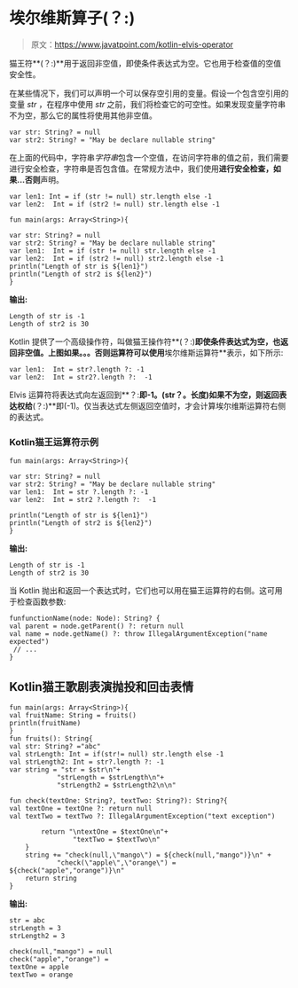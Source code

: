 # 埃尔维斯算子(？:)

> 原文：<https://www.javatpoint.com/kotlin-elvis-operator>

猫王符**(？:)**用于返回非空值，即使条件表达式为空。它也用于检查值的空值安全性。

在某些情况下，我们可以声明一个可以保存空引用的变量。假设一个包含空引用的变量 *str* ，在程序中使用 *str* 之前，我们将检查它的可空性。如果发现变量字符串不为空，那么它的属性将使用其他非空值。

```
var str: String? = null 
var str2: String? = "May be declare nullable string"

```

在上面的代码中，字符串*字符串*包含一个空值，在访问字符串的值之前，我们需要进行安全检查，字符串是否包含值。在常规方法中，我们使用**进行安全检查，如果...否则**声明。

```
var len1: Int = if (str != null) str.length else -1
var len2:  Int = if (str2 != null) str.length else -1

```

```
fun main(args: Array<String>){

var str: String? = null
var str2: String? = "May be declare nullable string"
var len1:  Int = if (str != null) str.length else -1
var len2:  Int = if (str2 != null) str2.length else -1
println("Length of str is ${len1}")
println("Length of str2 is ${len2}")
}

```

**输出:**

```
Length of str is -1
Length of str2 is 30

```

Kotlin 提供了一个高级操作符，叫做猫王操作符**(？:)**即使条件表达式为空，也返回非空值。**上图如果。。。否则**运算符可以使用**埃尔维斯运算符**表示，如下所示:

```
var len1:  Int = str?.length ?: -1
var len2:  Int = str2?.length ?:  -1

```

Elvis 运算符将表达式向左返回到**？:**即-1。(str？。长度)如果不为空，则返回表达权给**(？:)**即(-1)。仅当表达式左侧返回空值时，才会计算埃尔维斯运算符右侧的表达式。

### Kotlin猫王运算符示例

```
fun main(args: Array<String>){

var str: String? = null
var str2: String? = "May be declare nullable string"
var len1:  Int = str ?.length ?: -1
var len2:  Int = str2 ?.length ?:  -1

println("Length of str is ${len1}")
println("Length of str2 is ${len2}")
}

```

**输出:**

```
Length of str is -1
Length of str2 is 30

```

当 Kotlin 抛出和返回一个表达式时，它们也可以用在猫王运算符的右侧。这可用于检查函数参数:

```
funfunctionName(node: Node): String? {
val parent = node.getParent() ?: return null
val name = node.getName() ?: throw IllegalArgumentException("name expected")
 // ...
}

```

## Kotlin猫王歌剧表演抛投和回击表情

```
fun main(args: Array<String>){
val fruitName: String = fruits()
println(fruitName)
}
fun fruits(): String{
val str: String? ="abc"
val strLength: Int = if(str!= null) str.length else -1
val strLength2: Int = str?.length ?: -1
var string = "str = $str\n"+
            "strLength = $strLength\n"+
            "strLength2 = $strLength2\n\n"

fun check(textOne: String?, textTwo: String?): String?{
val textOne = textOne ?: return null
val textTwo = textTwo ?: IllegalArgumentException("text exception")

        return "\ntextOne = $textOne\n"+
                "textTwo = $textTwo\n"
    }
    string += "check(null,\"mango\") = ${check(null,"mango")}\n" +
            "check(\"apple\",\"orange\") = ${check("apple","orange")}\n"
    return string
}

```

**输出:**

```
str = abc
strLength = 3
strLength2 = 3

check(null,"mango") = null
check("apple","orange") = 
textOne = apple
textTwo = orange

```
